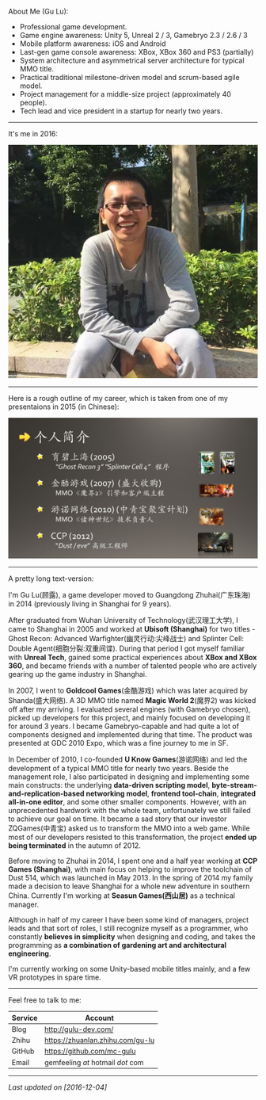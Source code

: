 
About Me (Gu Lu):

- Professional game development.
- Game engine awareness: Unity 5, Unreal 2 / 3, Gamebryo 2.3 / 2.6 / 3
- Mobile platform awareness: iOS and Android
- Last-gen game console awareness: XBox, XBox 360 and PS3 (partially)
- System architecture and asymmetrical server architecture for typical MMO title.
- Practical traditional milestone-driven model and scrum-based agile model.
- Project management for a middle-size project (approximately 40 people).
- Tech lead and vice president in a startup for nearly two years.

------------------

It's me in 2016: 

![](/_images/gl_2016_s.jpg)

------------------

Here is a rough outline of my career, which is taken from one of my presentaions in 2015 (in Chinese): 

![](/_images/gl_career.jpg)

------------------

A pretty long text-version:

I'm Gu Lu(顾露), a game developer moved to Guangdong Zhuhai(广东珠海) in 2014 (previously living in Shanghai for 9 years). 

After graduated from Wuhan University of Technology(武汉理工大学), I came to Shanghai in 2005 and worked at **Ubisoft (Shanghai)** for two titles - Ghost Recon: Advanced Warfighter(幽灵行动:尖峰战士) and Splinter Cell: Double Agent(细胞分裂:双重间谍). During that period I got myself familiar with **Unreal Tech**, gained some practical experiences about **XBox and XBox 360**, and became friends with a number of talented people who are actively gearing up the game industry in Shanghai. 

In 2007, I went to **Goldcool Games**(金酷游戏) which was later acquired by Shanda(盛大网络). A 3D MMO title named **Magic World 2**(魔界2) was kicked off after my arriving. I evaluated several engines (with Gamebryo chosen), picked up developers for this project, and mainly focused on developing it for around 3 years. I became Gamebryo-capable and had quite a lot of components designed and implemented during that time. The product was presented at GDC 2010 Expo, which was a fine journey to me in SF.

In December of 2010, I co-founded **U Know Games**(游诺网络) and led the development of a typical MMO title for nearly two years. Beside the management role, I also participated in designing and implementing some main constructs: the underlying **data-driven scripting model**, **byte-stream-and-replication-based networking model**, **frontend tool-chain**, **integrated all-in-one editor**, and some other smaller components. However, with an unprecedented hardwork with the whole team, unfortunately we still failed to achieve our goal on time. It became a sad story that our investor ZQGames(中青宝) asked us to transform the MMO into a web game. While most of our developers resisted to this transformation, the project **ended up being terminated** in the autumn of 2012.

Before moving to Zhuhai in 2014, I spent one and a half year working at **CCP Games (Shanghai)**, with main focus on helping to improve the toolchain of Dust 514, which was launched in May 2013. In the spring of 2014 my family made a decision to leave Shanghai for a whole new adventure in southern China. Currently I'm working at **Seasun Games(西山居)** as a technical manager. 

Although in half of my career I have been some kind of managers, project leads and that sort of roles, I still recognize myself as a programmer, who constantly **believes in simplicity** when designing and coding, and takes the programming as **a combination of gardening art and architectural engineering**.

I'm currently working on some Unity-based mobile titles mainly, and a few VR prototypes in spare time. 

------------------

Feel free to talk to me:

Service  |  Account
--------------- | ------------------ 
Blog | http://gulu-dev.com/
Zhihu | https://zhuanlan.zhihu.com/gu-lu
GitHub | https://github.com/mc-gulu 
Email | gemfeeling _at_ hotmail _dot_ com

------------------

*Last updated on [2016-12-04]*


